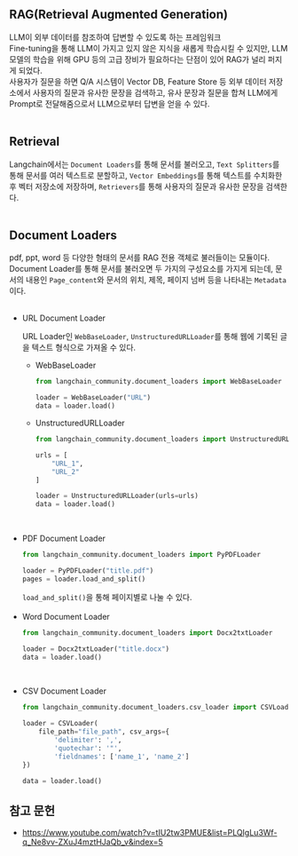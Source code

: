 ## RAG(Retrieval Augmented Generation)
LLM이 외부 데이터를 참조하여 답변할 수 있도록 하는 프레임워크</br>
Fine-tuning을 통해 LLM이 가지고 있지 않은 지식을 새롭게 학습시킬 수 있지만, LLM 모델의 학습을 위해 GPU 등의 고급 장비가 필요하다는 단점이 있어 RAG가 널리 퍼지게 되었다.</br>
사용자가 질문을 하면 Q/A 시스템이 Vector DB, Feature Store 등 외부 데이터 저장소에서 사용자의 질문과 유사한 문장을 검색하고, 유사 문장과 질문을 합쳐 LLM에게 Prompt로 전달해줌으로서 LLM으로부터 답변을 얻을 수 있다.
</br></br>
## Retrieval
Langchain에서는 `Document Loaders`를 통해 문서를 불러오고, `Text Splitters`를 통해 문서를 여러 텍스트로 분할하고, `Vector Embeddings`를 통해 텍스트를 수치화한 후 벡터 저장소에 저장하며, `Retrievers`를 통해 사용자의 질문과 유사한 문장을 검색한다.
</br></br>
## Document Loaders
pdf, ppt, word 등 다양한 형태의 문서를 RAG 전용 객체로 불러들이는 모듈이다. Document Loader를 통해 문서를 불러오면 두 가지의 구성요소를 가지게 되는데, 문서의 내용인 `Page_content`와 문서의 위치, 제목, 페이지 넘버 등을 나타내는 `Metadata`이다.
</br></br>
- URL Document Loader

    URL Loader인 `WebBaseLoader`, `UnstructuredURLLoader`를 통해 웹에 기록된 글을 텍스트 형식으로 가져올 수 있다.

    - WebBaseLoader
        ```python
        from langchain_community.document_loaders import WebBaseLoader

        loader = WebBaseLoader("URL")
        data = loader.load()
        ```

    - UnstructuredURLLoader
        ```python
        from langchain_community.document_loaders import UnstructuredURLLoader

        urls = [
            "URL_1",
            "URL_2"
        ]

        loader = UnstructuredURLLoader(urls=urls)
        data = loader.load()
        ```
</br>

- PDF Document Loader
    ```python
    from langchain_community.document_loaders import PyPDFLoader

    loader = PyPDFLoader("title.pdf")
    pages = loader.load_and_split()
    ```
    `load_and_split()`을 통해 페이지별로 나눌 수 있다.
</br></br>
- Word Document Loader
    ```python
    from langchain_community.document_loaders import Docx2txtLoader

    loader = Docx2txtLoader("title.docx")
    data = loader.load()
    ```
</br>

- CSV Document Loader
    ```python
    from langchain_community.document_loaders.csv_loader import CSVLoader

    loader = CSVLoader(
        file_path="file_path", csv_args={
            'delimiter': ',',
            'quotechar': '"',
            'fieldnames': ['name_1', 'name_2']
    })

    data = loader.load()
    ```

## 참고 문헌
- https://www.youtube.com/watch?v=tIU2tw3PMUE&list=PLQIgLu3Wf-q_Ne8vv-ZXuJ4mztHJaQb_v&index=5